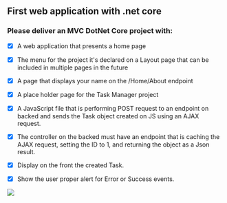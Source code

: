 ## First web application with .net core

### Please deliver an MVC DotNet Core project with:

- [x] A web application that presents a home page

- [x] The menu for the project it's declared on a Layout page that can be included in multiple pages in the future

- [x] A page that displays your name on the /Home/About endpoint

- [x] A place holder page for the Task Manager project

- [x] A JavaScript file that is performing POST request to an endpoint on backed and sends the Task object created on JS using an AJAX request.

- [x] The controller on the backed must have an endpoint that is caching the AJAX request, setting the ID to 1, and returning the object as a Json result.

- [x] Display on the front the created Task.

- [x] Show the user proper alert for Error or Success events.

![](images/TaskManager.png)